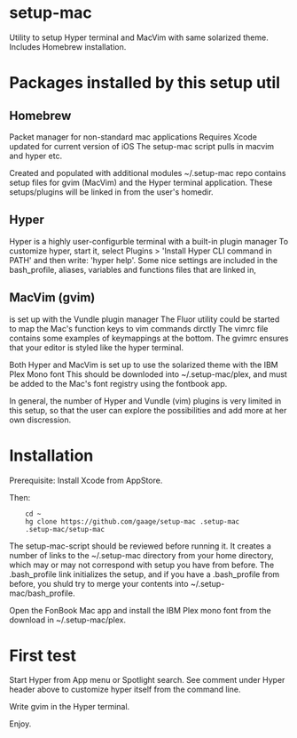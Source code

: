 # setup-mac
Utility to setup Hyper terminal and MacVim with same solarized theme. Includes Homebrew installation.

# Packages installed by this setup util

## Homebrew

Packet manager for non-standard mac applications
Requires Xcode updated for current version of iOS
The setup-mac script pulls in macvim and hyper etc.

Created and populated with additional modules
~/.setup-mac repo contains setup files for gvim (MacVim) and
the Hyper terminal application. These setups/plugins will be linked in
from the user's homedir.

## Hyper 

Hyper is a highly user-configurble terminal with a built-in plugin manager
To customize hyper, start it, select Plugins > 'Install Hyper CLI command in PATH'
and then write: 'hyper help'.
Some nice settings are included in the bash_profile, aliases, variables and
functions files that are linked in,

## MacVim (gvim) 

is set up with the Vundle plugin manager
The Fluor utility could be started to map the Mac's function keys to vim commands dirctly 
The vimrc file contains some examples of keymappings at the bottom.
The gvimrc ensures that your
editor is styled like the hyper terminal.

Both Hyper and MacVim is set up to use the solarized theme with the IBM Plex Mono font
This should be downloded into ~/.setup-mac/plex, and must be added to the Mac's 
font registry using the fontbook app.

In general, the number of Hyper and Vundle (vim) plugins is very limited
in this setup, so that the user can explore the possibilities and add more
at her own discression.

# Installation

Prerequisite: Install Xcode from AppStore.

Then: 

		cd ~
		hg clone https://github.com/gaage/setup-mac .setup-mac
		.setup-mac/setup-mac

The setup-mac-script should be reviewed before running it.  It creates a number
of links to the ~/.setup-mac directory from your home
directory, which may or may not correspond with setup you have from before.
The .bash_profile link initializes the setup, and if you have
a .bash_profile from before, you shuld try to merge your contents
into ~/.setup-mac/bash_profile.

Open the FonBook Mac app and install the IBM Plex mono font from the download
in ~/.setup-mac/plex.

# First test

Start Hyper from App menu or Spotlight search.
See comment under Hyper header above to customize hyper itself from the command line.

Write gvim in the Hyper terminal.

Enjoy.
